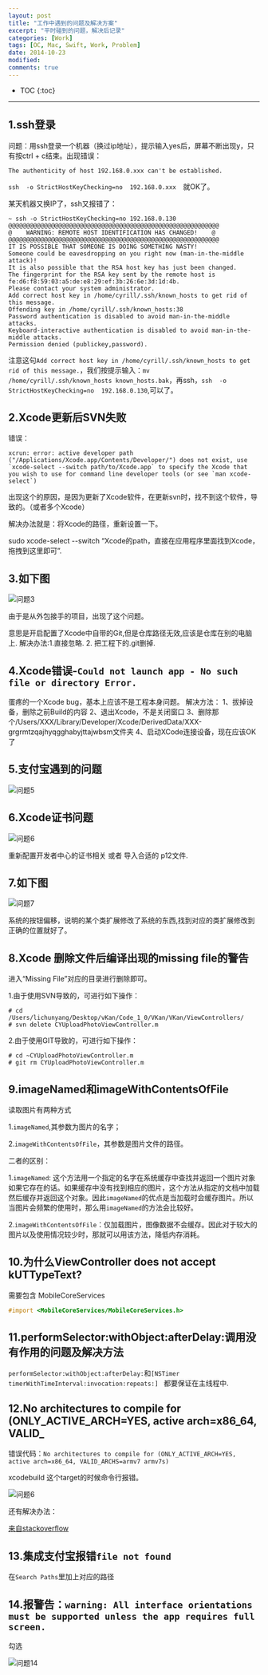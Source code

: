 ```yaml
---
layout: post
title: "工作中遇到的问题及解决方案"
excerpt: "平时碰到的问题，解决后记录"
categories: [Work]
tags: [OC, Mac, Swift, Work, Problem]
date: 2014-10-23 
modified: 
comments: true
---
```


* TOC
{:toc}
---

## 1.ssh登录

问题：用ssh登录一个机器（换过ip地址），提示输入yes后，屏幕不断出现y，只有按ctrl + c结束。出现错误：

`The authenticity of host 192.168.0.xxx can't be established.`

`ssh  -o StrictHostKeyChecking=no  192.168.0.xxx`　就OK了。

某天机器又换IP了，ssh又报错了：

```
~ ssh -o StrictHostKeyChecking=no 192.168.0.130
@@@@@@@@@@@@@@@@@@@@@@@@@@@@@@@@@@@@@@@@@@@@@@@@@@@@@@@@@@@
@    WARNING: REMOTE HOST IDENTIFICATION HAS CHANGED!    @
@@@@@@@@@@@@@@@@@@@@@@@@@@@@@@@@@@@@@@@@@@@@@@@@@@@@@@@@@@@
IT IS POSSIBLE THAT SOMEONE IS DOING SOMETHING NASTY!
Someone could be eavesdropping on you right now (man-in-the-middle attack)!
It is also possible that the RSA host key has just been changed.
The fingerprint for the RSA key sent by the remote host is
fe:d6:f8:59:03:a5:de:e8:29:ef:3b:26:6e:3d:1d:4b.
Please contact your system administrator.
Add correct host key in /home/cyrill/.ssh/known_hosts to get rid of this message.
Offending key in /home/cyrill/.ssh/known_hosts:38
Password authentication is disabled to avoid man-in-the-middle attacks.
Keyboard-interactive authentication is disabled to avoid man-in-the-middle attacks.
Permission denied (publickey,password).
```

注意这句`Add correct host key in /home/cyrill/.ssh/known_hosts to get rid of this message.`，我们按提示输入：`mv  /home/cyrill/.ssh/known_hosts known_hosts.bak`，再ssh，`ssh  -o StrictHostKeyChecking=no  192.168.0.130`,可以了。

## 2.Xcode更新后SVN失败

错误：

```
xcrun: error: active developer path ("/Applications/Xcode.app/Contents/Developer/") does not exist, use `xcode-select --switch path/to/Xcode.app` to specify the Xcode that you wish to use for command line developer tools (or see `man xcode-select`)
```

出现这个的原因，是因为更新了Xcode软件，在更新svn时，找不到这个软件，导致的。（或者多个Xcode）

解决办法就是：将Xcode的路径，重新设置一下。

sudo xcode-select --switch “Xcode的path，直接在应用程序里面找到Xcode，拖拽到这里即可”.

## 3.如下图

![问题3](/img/article/problem/p3.png)

由于是从外包接手的项目，出现了这个问题。

意思是开启配置了Xcode中自带的Git,但是仓库路径无效,应该是仓库在别的电脑上.
解决办法:1.直接忽略.  2. 把工程下的.git删掉.

## 4.Xcode错误-`Could not launch app - No such file or directory Error.`

蛋疼的一个Xcode bug，基本上应该不是工程本身问题。
解决方法：
1、拔掉设备，删除之前Build的内容
2、退出Xcode，不是关闭窗口
3、删除那个/Users/XXX/Library/Developer/Xcode/DerivedData/XXX-grgrmtzqajhyqgghabyjttajwbsm文件夹
4、启动XCode连接设备，现在应该OK了

## 5.支付宝遇到的问题

![问题5](/img/article/problem/p5.png)

## 6.Xcode证书问题

![问题6](/img/article/problem/p6.png)

重新配置开发者中心的证书相关 或者  导入合适的 p12文件.

## 7.如下图

![问题7](/img/article/problem/p7.png)

系统的按钮偏移，说明的某个类扩展修改了系统的东西,找到对应的类扩展修改到正确的位置就好了。

## 8.Xcode 删除文件后编译出现的missing file的警告

进入“Missing File”对应的目录进行删除即可。

1.由于使用SVN导致的，可进行如下操作：

```
# cd /Users/lichunyang/Desktop/vKan/Code_1_0/VKan/VKan/ViewControllers/
# svn delete CYUploadPhotoViewController.m
```

2.由于使用GIT导致的，可进行如下操作：

```
# cd ~CYUploadPhotoViewController.m
# git rm CYUploadPhotoViewController.m
```

## 9.imageNamed和imageWithContentsOfFile

读取图片有两种方式

1.`imageNamed`,其参数为图片的名字；

2.`imageWithContentsOfFile`，其参数是图片文件的路径。

二者的区别：

1.`imageNamed`: 这个方法用一个指定的名字在系统缓存中查找并返回一个图片对象如果它存在的话。如果缓存中没有找到相应的图片，这个方法从指定的文档中加载然后缓存并返回这个对象。因此`imageNamed`的优点是当加载时会缓存图片。所以当图片会频繁的使用时，那么用`imageNamed`的方法会比较好。

2.`imageWithContentsOfFile`：仅加载图片，图像数据不会缓存。因此对于较大的图片以及使用情况较少时，那就可以用该方法，降低内存消耗。

## 10.为什么ViewController does not accept kUTTypeText?  

需要包含  MobileCoreServices

```objective-c
#import <MobileCoreServices/MobileCoreServices.h>
```

## 11.performSelector:withObject:afterDelay:调用没有作用的问题及解决方法  

`performSelector:withObject:afterDelay:`和`[NSTimer timerWithTimeInterval:invocation:repeats:] ` 都要保证在主线程中.

## 12.No architectures to compile for (ONLY_ACTIVE_ARCH=YES, active arch=x86_64, VALID_

错误代码：`No architectures to compile for (ONLY_ACTIVE_ARCH=YES, active arch=x86_64, VALID_ARCHS=armv7 armv7s)`

xcodebuild 这个target的时候命令行报错。

![问题6](/img/article/problem/p12.jpg)

还有解决办法：

[来自stackoverflow](http://stackoverflow.com/questions/12889065/no-architectures-to-compile-for-only-active-arch-yes-active-arch-x86-64-valid)

## 13.集成支付宝报错`file not found`

在`Search Paths`里加上对应的路径

## 14.报警告：`warning: All interface orientations must be supported unless the app requires full screen.`

勾选

![问题14](/img/article/problem/p14.png)